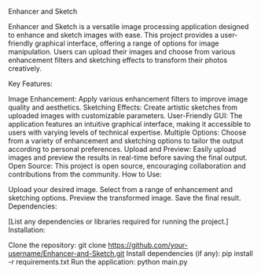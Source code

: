 Enhancer and Sketch

Enhancer and Sketch is a versatile image processing application designed to enhance and sketch images with ease. This project provides a user-friendly graphical interface, offering a range of options for image manipulation. Users can upload their images and choose from various enhancement filters and sketching effects to transform their photos creatively.

Key Features:

Image Enhancement: Apply various enhancement filters to improve image quality and aesthetics.
Sketching Effects: Create artistic sketches from uploaded images with customizable parameters.
User-Friendly GUI: The application features an intuitive graphical interface, making it accessible to users with varying levels of technical expertise.
Multiple Options: Choose from a variety of enhancement and sketching options to tailor the output according to personal preferences.
Upload and Preview: Easily upload images and preview the results in real-time before saving the final output.
Open Source: This project is open source, encouraging collaboration and contributions from the community.
How to Use:

Upload your desired image.
Select from a range of enhancement and sketching options.
Preview the transformed image.
Save the final result.
Dependencies:

[List any dependencies or libraries required for running the project.]
Installation:

Clone the repository: git clone https://github.com/your-username/Enhancer-and-Sketch.git
Install dependencies (if any): pip install -r requirements.txt
Run the application: python main.py
